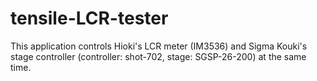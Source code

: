 # tensile-LCR-tester
This application controls Hioki's LCR meter (IM3536) and Sigma Kouki's stage controller (controller: shot-702, stage: SGSP-26-200) at the same time.
